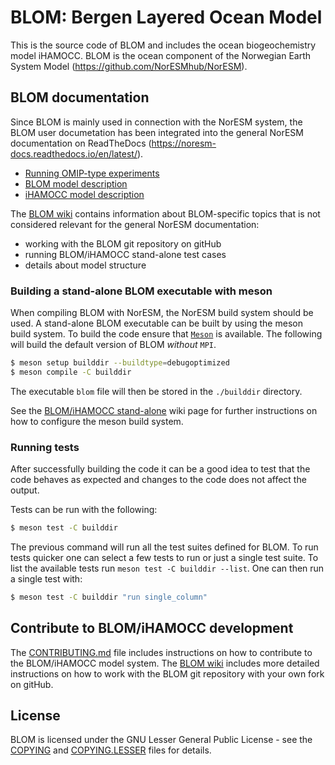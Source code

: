 # BLOM: Bergen Layered Ocean Model

This is the source code of BLOM and includes the ocean biogeochemistry
model iHAMOCC. BLOM is the ocean component of the Norwegian Earth System
Model (<https://github.com/NorESMhub/NorESM>).

## BLOM documentation

Since BLOM is mainly used in connection with the NorESM system, the BLOM user documetation has been integrated
into the general NorESM documentation on ReadTheDocs (<https://noresm-docs.readthedocs.io/en/latest/>).
- [Running OMIP-type experiments](https://noresm-docs.readthedocs.io/en/latest/configurations/omips.html#blom)
- [BLOM model description](https://noresm-docs.readthedocs.io/en/latest/model-description/ocn_model.html)
- [iHAMOCC model description](https://noresm-docs.readthedocs.io/en/latest/model-description/ocn_model.html)

The [BLOM wiki](https://github.com/NorESMhub/BLOM/wiki) contains information about
BLOM-specific topics that is not considered relevant for the general NorESM documentation:
- working with the BLOM git repository on gitHub
- running BLOM/iHAMOCC stand-alone test cases
- details about model structure

### Building a stand-alone BLOM executable with meson
When compiling BLOM with NorESM, the NorESM build system should be used. A stand-alone
BLOM executable can be built by using the meson build system.
To build the code ensure that [`Meson`](https://mesonbuild.com/) is available.
The following will build the default version of BLOM _without_ `MPI`.

```bash
$ meson setup builddir --buildtype=debugoptimized
$ meson compile -C builddir
```

The executable `blom` file will then be stored in the `./builddir` directory.

See the [BLOM/iHAMOCC stand-alone](https://github.com/NorESMhub/BLOM/wiki/Run-BLOM-iHAMOCC-stand-alone)
wiki page for further instructions on how to configure the meson build system.

### Running tests
After successfully building the code it can be a good idea to test that the code
behaves as expected and changes to the code does not affect the output.

Tests can be run with the following:

```bash
$ meson test -C builddir
```

The previous command will run all the test suites defined for BLOM. To run tests
quicker one can select a few tests to run or just a single test suite. To list
the available tests run `meson test -C builddir --list`. One can then run a
single test with:

```bash
$ meson test -C builddir "run single_column"
```

## Contribute to BLOM/iHAMOCC development

The [CONTRIBUTING.md](CONTRIBUTING.md) file includes instructions on how to contribute
to the BLOM/iHAMOCC model system. The [BLOM wiki](https://github.com/NorESMhub/BLOM/wiki) 
includes more detailed instructions on how to work with the BLOM git repository with your
own fork on gitHub.

## License

BLOM is licensed under the GNU Lesser General Public License - see the
[COPYING](COPYING) and [COPYING.LESSER](COPYING.LESSER) files for
details.
